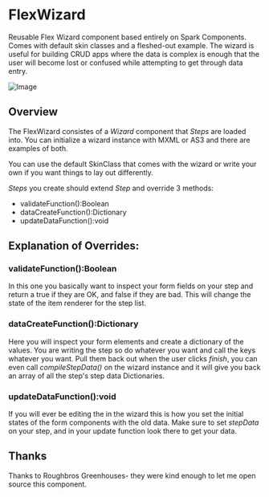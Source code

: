 FlexWizard
==========

Reusable Flex Wizard component based entirely on Spark Components. 
Comes with default skin classes and a fleshed-out example. The wizard is 
useful for building CRUD apps where the data is complex is enough that
the user will become lost or confused while attempting to get through 
data entry.


![Image](https://raw.github.com/a-r-d/FlexWizard/master/screenshots/example_wizard_1.png)

## Overview

The FlexWizard consistes of a _Wizard_ component that _Steps_ are loaded into.
You can initialize a wizard instance with MXML or AS3 and there are examples 
of both.

You can use the default SkinClass that comes with the wizard or write your 
own if you want things to lay out differently. 

_Steps_ you create should extend _Step_ and override 3 methods:
 +  validateFunction():Boolean
 +  dataCreateFunction():Dictionary
 +  updateDataFunction():void


## Explanation of Overrides:

### validateFunction():Boolean

In this one you basically want to inspect your form fields on your step and 
return a true if they are OK, and false if they are bad. This will change the 
state of the item renderer for the step list.


### dataCreateFunction():Dictionary

Here you will inspect your form elements and create a dictionary of the values.
You are writing the step so do whatever you want and call the keys whatever you
want. Pull them back out when the user clicks _finish_, you can even call 
_compileStepData()_ on the wizard instance and it will give you back an array 
of all the step's step data Dictionaries.


### updateDataFunction():void

If you will ever be editing the in the wizard this is how you set the initial 
states of the form components with the old data. Make sure to set _stepData_ on
your step, and in your update function look there to get your data.

## Thanks

Thanks to Roughbros Greenhouses- they were kind enough to let me open source
this component.
